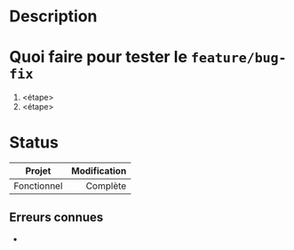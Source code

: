 # Description
<desc>

# Quoi faire pour tester le `feature/bug-fix`
1. <étape>
2. <étape>

# Status

| Projet | Modification |
|-----------|-----------:|
| Fonctionnel | Complète |

## Erreurs connues
- <erreur connue>
